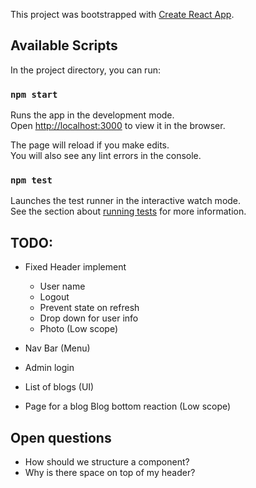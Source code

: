 This project was bootstrapped with [Create React App](https://github.com/facebook/create-react-app).

## Available Scripts

In the project directory, you can run:

### `npm start`

Runs the app in the development mode.<br>
Open [http://localhost:3000](http://localhost:3000) to view it in the browser.

The page will reload if you make edits.<br>
You will also see any lint errors in the console.

### `npm test`

Launches the test runner in the interactive watch mode.<br>
See the section about [running tests](https://facebook.github.io/create-react-app/docs/running-tests) for more information.

## TODO:

- Fixed Header implement
    - User name
    - Logout
    - Prevent state on refresh
    - Drop down for user info
    - Photo (Low scope)

- Nav Bar (Menu)
- Admin login
- List of blogs (UI)
- Page for a blog
    Blog bottom reaction (Low scope)
    
## Open questions
- How should we structure a component?
- Why is there space on top of my header?
